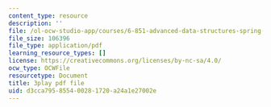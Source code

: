```yaml
---
content_type: resource
description: ''
file: /ol-ocw-studio-app/courses/6-851-advanced-data-structures-spring-2012/d3cca795855400281720a24a1e27002e_T0yzrZL1py0.pdf
file_size: 106396
file_type: application/pdf
learning_resource_types: []
license: https://creativecommons.org/licenses/by-nc-sa/4.0/
ocw_type: OCWFile
resourcetype: Document
title: 3play pdf file
uid: d3cca795-8554-0028-1720-a24a1e27002e
---
```

